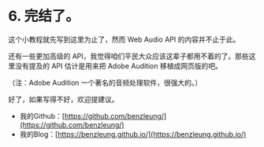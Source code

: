 # 6. 完结了。

这个小教程就先写到这里为止了，然而 Web Audio API 的内容并不止于此。

还有一些更加高级的 API，我觉得咱们平民大众应该这辈子都用不着的了。那些这里没有提及的 API 估计是用来把 Adobe Audition 移植成网页版的吧。

（注：Adobe Audition 一个著名的音频处理软件，很强大的。）

好了，如果写得不好，欢迎提建议。

* 我的Github：[https://github.com/benzleung/](https://github.com/benzleung/)
* 我的Blog：[https://benzleung.github.io/](https://benzleung.github.io/)
